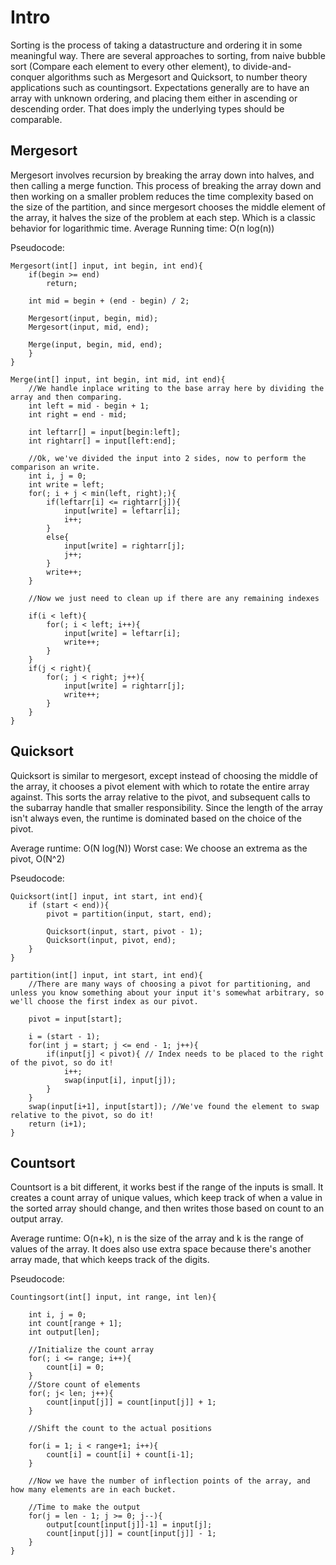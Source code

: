 # Intro
Sorting is the process of taking a datastructure and ordering it in some meaningful way.  There are several approaches to sorting, from naive bubble sort (Compare each element to every other element), to divide-and-conquer algorithms such as Mergesort and Quicksort, to number theory applications such as countingsort.  Expectations generally are to have an array with unknown ordering, and placing them either in ascending or descending order.  That does imply the underlying types should be comparable.

## Mergesort
Mergesort involves recursion by breaking the array down into halves, and then calling a merge function.  This process of breaking the array down and then working on a smaller problem reduces the time complexity based on the size of the partition, and since mergesort chooses the middle element of the array, it halves the size of the problem at each step.  Which is a classic behavior for logarithmic time.
Average Running time: O(n log(n))

Pseudocode:

    Mergesort(int[] input, int begin, int end){
        if(begin >= end)
            return;
        
        int mid = begin + (end - begin) / 2;

        Mergesort(input, begin, mid);
        Mergesort(input, mid, end);

        Merge(input, begin, mid, end);
        }
    }

    Merge(int[] input, int begin, int mid, int end){
        //We handle inplace writing to the base array here by dividing the array and then comparing.
        int left = mid - begin + 1;
        int right = end - mid;

        int leftarr[] = input[begin:left];
        int rightarr[] = input[left:end];

        //Ok, we've divided the input into 2 sides, now to perform the comparison an write.
        int i, j = 0;
        int write = left;
        for(; i + j < min(left, right);){
            if(leftarr[i] <= rightarr[j]){
                input[write] = leftarr[i];
                i++;
            }
            else{
                input[write] = rightarr[j];
                j++;
            }
            write++;
        }

        //Now we just need to clean up if there are any remaining indexes

        if(i < left){
            for(; i < left; i++){
                input[write] = leftarr[i];
                write++;
            }
        }
        if(j < right){
            for(; j < right; j++){
                input[write] = rightarr[j];
                write++;
            }
        }
    }

## Quicksort

Quicksort is similar to mergesort, except instead of choosing the middle of the array, it chooses a pivot element with which to rotate the entire array against.  This sorts the array relative to the pivot, and subsequent calls to the subarray handle that smaller responsibility.  Since the length of the array isn't always even, the runtime is dominated based on the choice of the pivot.

Average runtime: O(N log(N))
Worst case: We choose an extrema as the pivot, O(N^2)

Pseudocode:

    Quicksort(int[] input, int start, int end){
        if (start < end)){
            pivot = partition(input, start, end);

            Quicksort(input, start, pivot - 1);
            Quicksort(input, pivot, end);
        }
    }

    partition(int[] input, int start, int end){
        //There are many ways of choosing a pivot for partitioning, and unless you know something about your input it's somewhat arbitrary, so we'll choose the first index as our pivot.

        pivot = input[start];

        i = (start - 1);
        for(int j = start; j <= end - 1; j++){
            if(input[j] < pivot){ // Index needs to be placed to the right of the pivot, so do it!
                i++;
                swap(input[i], input[j]);
            }
        }
        swap(input[i+1], input[start]); //We've found the element to swap relative to the pivot, so do it!
        return (i+1);
    }


## Countsort

Countsort is a bit different, it works best if the range of the inputs is small.  It creates a count array of unique values, which keep track of when a value in the sorted array should change, and then writes those based on count to an output array.

Average runtime: O(n+k), n is the size of the array and k is the range of values of the array.
It does also use extra space because there's another array made, that which keeps track of the digits.

Pseudocode:

    Countingsort(int[] input, int range, int len){

        int i, j = 0;
        int count[range + 1];
        int output[len];

        //Initialize the count array
        for(; i <= range; i++){
            count[i] = 0;
        }
        //Store count of elements
        for(; j< len; j++){
            count[input[j]] = count[input[j]] + 1;
        }

        //Shift the count to the actual positions

        for(i = 1; i < range+1; i++){
            count[i] = count[i] + count[i-1];
        }

        //Now we have the number of inflection points of the array, and how many elements are in each bucket.

        //Time to make the output
        for(j = len - 1; j >= 0; j--){
            output[count[input[j]]-1] = input[j];
            count[input[j]] = count[input[j]] - 1;
        }
    }